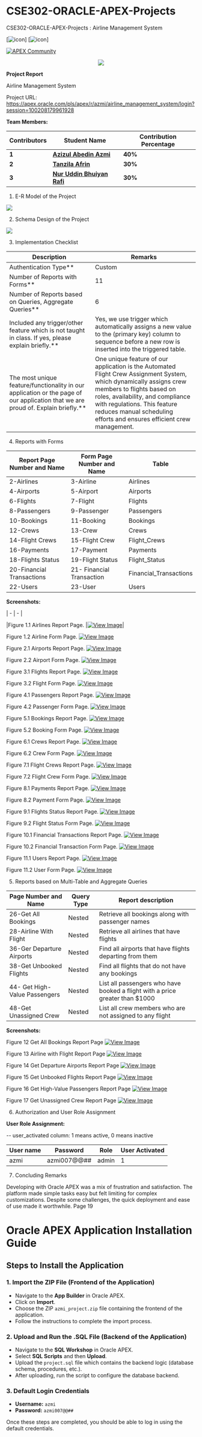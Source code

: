 # CSE302-ORACLE-APEX-Projects
CSE302-ORACLE-APEX-Projects : Airline Management System

[<img src="https://img.icons8.com/?size=100&id=39913&format=png&color=000000" alt="icon"/>] [<img src="https://img.icons8.com/?size=100&id=13406&format=png&color=000000" alt="icon"/>]

[![APEX Community](https://cdn.rawgit.com/Dani3lSun/apex-github-badges/78c5adbe/badges/apex-community-badge.svg)](https://github.com/Dani3lSun/apex-github-badges)

<p align="center">
<img  src="img/login.gif">
</p>

**Project Report**

Airline Management System

Project URL: 
https://apex.oracle.com/pls/apex/r/azmi/airline_management_system/login?session=100208179961928


**Team Members:** 



|**Contributors** |**Student Name** |**Contribution Percentage** |
| - | - | - |
|**1** |**[Azizul Abedin Azmi](https://github.com/azizulabedinazmi)** |**40%** |
|**2** |**[Tanzila Afrin](https://github.com/Tanzila-Afrin)** |**30%** |
|**3** |**[Nur Uddin Bhuiyan Rafi](https://github.com/nur-rafi)** |**30%** |



1. E-R Model of the Project

![](img/image2.jpg)


2. Schema Design of the Project

![](img/image3.jpeg)

3. Implementation Checklist

|**Description** |**Remarks** |
| - | - |
|Authentication Type** |Custom |
|Number of Reports with Forms** |11 |
|Number of Reports based on Queries, Aggregate Queries** |6 |
|Included any trigger/other feature which is not taught in class. If yes, please explain briefly.** |Yes, we use trigger which automatically assigns a new value to the (primary key) column to sequence before a new row is inserted into the triggered table. |
|The most unique feature/functionality in our application or the page of our application that we are proud of. Explain briefly.** |One unique feature of our application is the Automated Flight Crew Assignment System, which dynamically assigns crew members to flights based on roles, availability, and compliance with regulations. This feature reduces manual scheduling efforts and ensures efficient crew management. |

4. Reports with Forms

|Report Page Number and Name |Form Page Number and Name |Table |
| - | - | - |
|2-Airlines |3-Airline |Airlines |
|4-Airports |5-Airport |Airports |
|6-Flights |7-Flight |Flights |
|8-Passengers |9-Passenger |Passengers |
|10-Bookings |11-Booking |Bookings |
|12-Crews |13-Crew |Crews |
|14-Flight Crews |15-Flight Crew |Flight\_Crews |
|16-Payments |17-Payment |Payments |
|18-Flights Status |19-Flight Status |Flight\_Status |
|20-Financial Transactions |21- Financial Transaction |Financial\_Transactions |
|22-Users |23-User |Users |

**Screenshots:**

| - | - |

|Figure 1.1 Airlines Report Page. |[![View Image](https://img.shields.io/badge/View-Image-blue?logo=github&logoColor=white)](img/image4.png)|



Figure 1.2 Airline Form Page. [![View Image](https://img.shields.io/badge/View-Image-blue?logo=github&logoColor=white)](img/image5.png)



Figure 2.1 Airports Report Page. [![View Image](https://img.shields.io/badge/View-Image-blue?logo=github&logoColor=white)](img/image6.png)



Figure 2.2 Airport Form Page. [![View Image](https://img.shields.io/badge/View-Image-blue?logo=github&logoColor=white)](img/image7.png)



Figure 3.1 Flights Report Page. [![View Image](https://img.shields.io/badge/View-Image-blue?logo=github&logoColor=white)](img/image8.png)



Figure 3.2 Flight Form Page. [![View Image](https://img.shields.io/badge/View-Image-blue?logo=github&logoColor=white)](img/image9.png)



Figure 4.1 Passengers Report Page. [![View Image](https://img.shields.io/badge/View-Image-blue?logo=github&logoColor=white)](img/image10.png)



Figure 4.2 Passenger Form Page. [![View Image](https://img.shields.io/badge/View-Image-blue?logo=github&logoColor=white)](img/image11.png)



Figure 5.1 Bookings Report Page. [![View Image](https://img.shields.io/badge/View-Image-blue?logo=github&logoColor=white)](img/image12.png)



Figure 5.2 Booking Form Page. [![View Image](https://img.shields.io/badge/View-Image-blue?logo=github&logoColor=white)](img/image13.png)



Figure 6.1 Crews Report Page. [![View Image](https://img.shields.io/badge/View-Image-blue?logo=github&logoColor=white)](img/image14.png)



Figure 6.2 Crew Form Page. [![View Image](https://img.shields.io/badge/View-Image-blue?logo=github&logoColor=white)](img/image15.png)



Figure 7.1 Flight Crews Report Page. [![View Image](https://img.shields.io/badge/View-Image-blue?logo=github&logoColor=white)](img/image16.png)



Figure 7.2 Flight Crew Form Page. [![View Image](https://img.shields.io/badge/View-Image-blue?logo=github&logoColor=white)](img/image17.png)



Figure 8.1 Payments Report Page. [![View Image](https://img.shields.io/badge/View-Image-blue?logo=github&logoColor=white)](img/image18.png)



Figure 8.2 Payment Form Page. [![View Image](https://img.shields.io/badge/View-Image-blue?logo=github&logoColor=white)](img/image19.png)



Figure 9.1 Flights Status Report Page. [![View Image](https://img.shields.io/badge/View-Image-blue?logo=github&logoColor=white)](img/image20.png)



Figure 9.2 Flight Status Form Page. [![View Image](https://img.shields.io/badge/View-Image-blue?logo=github&logoColor=white)](img/image21.png)



Figure 10.1 Financial Transactions Report Page. [![View Image](https://img.shields.io/badge/View-Image-blue?logo=github&logoColor=white)](img/image22.png)



Figure 10.2 Financial Transaction Form Page. [![View Image](https://img.shields.io/badge/View-Image-blue?logo=github&logoColor=white)](img/image23.png)



Figure 11.1 Users Report Page. [![View Image](https://img.shields.io/badge/View-Image-blue?logo=github&logoColor=white)](img/image24.png)



Figure 11.2 User Form Page. [![View Image](https://img.shields.io/badge/View-Image-blue?logo=github&logoColor=white)](img/image25.png)

5. Reports based on Multi-Table and Aggregate Queries

|Page Number and Name |Query Type |Report description |
| - | - | - |
|26-Get All Bookings |Nested |Retrieve all bookings along with passenger names |
|28-Airline With Flight |Nested |Retrieve all airlines that have flights |
|36-Ger Departure Airports |Nested |Find all airports that have flights departing from them |
|38-Get Unbooked Flights |Nested |Find all flights that do not have any bookings |
|44- Get High-Value Passengers |Nested |List all passengers who have booked a flight with a price greater than $1000 |
|48-Get Unassigned Crew |Nested |List all crew members who are not assigned to any flight |

**Screenshots:**



Figure 12 Get All Bookings Report Page [![View Image](https://img.shields.io/badge/View-Image-blue?logo=github&logoColor=white)](img/image26.png)



Figure 13 Airline with Flight Report Page [![View Image](https://img.shields.io/badge/View-Image-blue?logo=github&logoColor=white)](img/image27.png)



Figure 14 Get Departure Airports Report Page [![View Image](https://img.shields.io/badge/View-Image-blue?logo=github&logoColor=white)](img/image28.png)



Figure 15 Get Unbooked Flights Report Page [![View Image](https://img.shields.io/badge/View-Image-blue?logo=github&logoColor=white)](img/image29.png)



Figure 16 Get High-Value Passengers Report Page  [![View Image](https://img.shields.io/badge/View-Image-blue?logo=github&logoColor=white)](img/image30.png)



Figure 17 Get Unassigned Crew Report Page [![View Image](https://img.shields.io/badge/View-Image-blue?logo=github&logoColor=white)](img/image31.png)

6. Authorization and User Role Assignment

**User Role Assignment:**

-- user\_activated column: 1 means active, 0 means inactive

|User name |Password |Role |User Activated |
| - | - | - | - |
|azmi |azmi007@@## |admin |1 |

7. Concluding Remarks

Developing with Oracle APEX was a mix of frustration and satisfaction. The platform made simple tasks easy but felt limiting for complex customizations. Despite some challenges, the quick deployment and ease of use made it worthwhile. 
Page 19

# Oracle APEX Application Installation Guide

## Steps to Install the Application

### 1. Import the ZIP File (Frontend of the Application)
- Navigate to the **App Builder** in Oracle APEX.
- Click on **Import**.
- Choose the ZIP `azmi_project.zip` file containing the frontend of the application.
- Follow the instructions to complete the import process.

### 2. Upload and Run the .SQL File (Backend of the Application)
- Navigate to the **SQL Workshop** in Oracle APEX.
- Select **SQL Scripts** and then **Upload**.
- Upload the `project.sql` file which contains the backend logic (database schema, procedures, etc.).
- After uploading, run the script to configure the database backend.

### 3. Default Login Credentials
- **Username:** `azmi`
- **Password:** `azmi007@@##`

Once these steps are completed, you should be able to log in using the default credentials.
